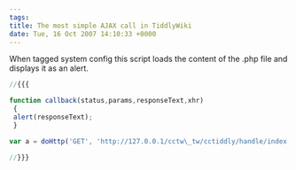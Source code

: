 ```yaml
---
tags: 
title: The most simple AJAX call in TiddlyWiki
date: Tue, 16 Oct 2007 14:10:33 +0000
---
```

When tagged system config this script loads the content of the .php file and displays it as an alert.
```js
//{{{
```
```js
function callback(status,params,responseText,xhr)
 {
 alert(responseText);
 }
```
```js
var a = doHttp('GET', 'http://127.0.0.1/cctw\_tw/cctiddly/handle/index.php',null,null,null,null,callback);
```
```js
//}}}
```
